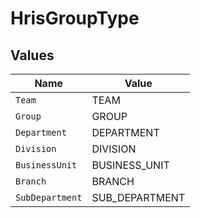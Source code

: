 # HrisGroupType


## Values

| Name            | Value           |
| --------------- | --------------- |
| `Team`          | TEAM            |
| `Group`         | GROUP           |
| `Department`    | DEPARTMENT      |
| `Division`      | DIVISION        |
| `BusinessUnit`  | BUSINESS_UNIT   |
| `Branch`        | BRANCH          |
| `SubDepartment` | SUB_DEPARTMENT  |